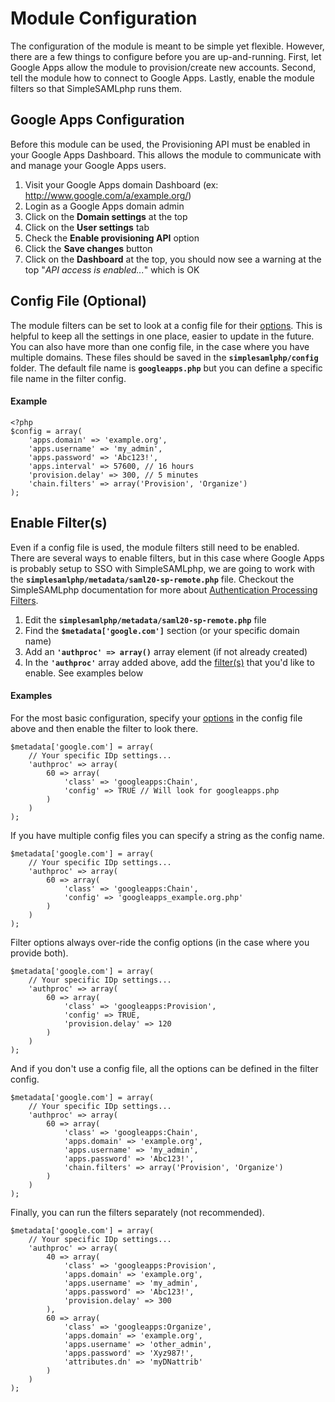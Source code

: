 # Module Configuration #

The configuration of the module is meant to be simple yet flexible. However, there are a few things to configure before you are up-and-running. First, let Google Apps allow the module to provision/create new accounts. Second, tell the module how to connect to Google Apps. Lastly, enable the module filters so that SimpleSAMLphp runs them.

## Google Apps Configuration ##

Before this module can be used, the Provisioning API must be enabled in your Google Apps Dashboard. This allows the module to communicate with and manage your Google Apps users.

  1. Visit your Google Apps domain Dashboard (ex: http://www.google.com/a/example.org/)
  1. Login as a Google Apps domain admin
  1. Click on the **Domain settings** at the top
  1. Click on the **User settings** tab
  1. Check the **Enable provisioning API** option
  1. Click the **Save changes** button
  1. Click on the **Dashboard** at the top, you should now see a warning at the top "_API access is enabled..._" which is OK

## Config File (Optional) ##

The module filters can be set to look at a config file for their [options](Options.md). This is helpful to keep all the settings in one place, easier to update in the future. You can also have more than one config file, in the case where you have multiple domains. These files should be saved in the **`simplesamlphp/config`** folder. The default file name is **`googleapps.php`** but you can define a specific file name in the filter config.

#### Example ####

```
<?php
$config = array(
	'apps.domain' => 'example.org',
	'apps.username' => 'my_admin',
	'apps.password' => 'Abc123!',
	'apps.interval' => 57600, // 16 hours
	'provision.delay' => 300, // 5 minutes
	'chain.filters' => array('Provision', 'Organize')
);
```

## Enable Filter(s) ##

Even if a config file is used, the module filters still need to be enabled. There are several ways to enable filters, but in this case where Google Apps is probably setup to SSO with SimpleSAMLphp, we are going to work with the **`simplesamlphp/metadata/saml20-sp-remote.php`** file. Checkout the SimpleSAMLphp documentation for more about [Authentication Processing Filters](http://simplesamlphp.org/docs/trunk/simplesamlphp-authproc).

  1. Edit the **`simplesamlphp/metadata/saml20-sp-remote.php`** file
  1. Find the **`$metadata['google.com']`** section (or your specific domain name)
  1. Add an **`'authproc' => array()`** array element (if not already created)
  1. In the **`'authproc'`** array added above, add the [filter(s)](Filters.md) that you'd like to enable. See examples below

#### Examples ####

For the most basic configuration, specify your [options](Options.md) in the config file above and then enable the filter to look there.

```
$metadata['google.com'] = array(
	// Your specific IDp settings...
	'authproc' => array(
		60 => array(
			'class' => 'googleapps:Chain',
			'config' => TRUE // Will look for googleapps.php
		)
	)
);
```

If you have multiple config files you can specify a string as the config name.

```
$metadata['google.com'] = array(
	// Your specific IDp settings...
	'authproc' => array(
		60 => array(
			'class' => 'googleapps:Chain',
			'config' => 'googleapps_example.org.php'
		)
	)
);
```

Filter options always over-ride the config options (in the case where you provide both).

```
$metadata['google.com'] = array(
	// Your specific IDp settings...
	'authproc' => array(
		60 => array(
			'class' => 'googleapps:Provision',
			'config' => TRUE,
			'provision.delay' => 120
		)
	)
);
```

And if you don't use a config file, all the options can be defined in the filter config.

```
$metadata['google.com'] = array(
	// Your specific IDp settings...
	'authproc' => array(
		60 => array(
			'class' => 'googleapps:Chain',
			'apps.domain' => 'example.org',
			'apps.username' => 'my_admin',
			'apps.password' => 'Abc123!',
			'chain.filters' => array('Provision', 'Organize')
		)
	)
);
```

Finally, you can run the filters separately (not recommended).


```
$metadata['google.com'] = array(
	// Your specific IDp settings...
	'authproc' => array(
		40 => array(
			'class' => 'googleapps:Provision',
			'apps.domain' => 'example.org',
			'apps.username' => 'my_admin',
			'apps.password' => 'Abc123!',
			'provision.delay' => 300
		),
		60 => array(
			'class' => 'googleapps:Organize',
			'apps.domain' => 'example.org',
			'apps.username' => 'other_admin',
			'apps.password' => 'Xyz987!',
			'attributes.dn' => 'myDNattrib'
		)
	)
);
```